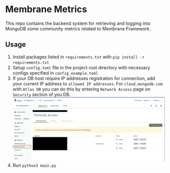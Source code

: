 # Membrane Metrics
This repo contains the backend system for retrieving and logging into MongoDB some community metrics related to Membrane Framework.

## Usage

1. Install packages listed in `requirements.txt` with `pip install -r requirements.txt`
2. Setup `config.toml` file in the project root directory with necessary configs specified in `config_example.toml`
3. If your DB host require IP addresses registration for connection, add your current IP address to `allowed IP addresses`. For `cloud.mongodb.com` with `Atlas DB` you can do this by entering `Network Access` page on `Security` section of you DB. 
![Add IP address to AtlasDB](assets/mongo_add_ip_address.png)
4. Run `python3 main.py`
